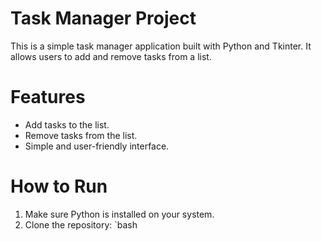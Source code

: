 
# Task Manager Project

This is a simple task manager application built with Python and Tkinter. It allows users to add and remove tasks from a list.

# Features
- Add tasks to the list.
- Remove tasks from the list.
- Simple and user-friendly interface.

# How to Run
1. Make sure Python is installed on your system.
2. Clone the repository:
   `bash
